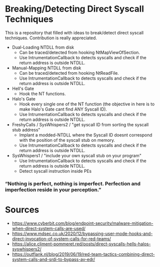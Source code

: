 # Breaking/Detecting Direct Syscall Techniques
This is a repository that filled with ideas to break/detect direct syscall techniques. Contribution is really appreciated.

- Dual-Loading NTDLL from disk 
  - Can be traced/detected from hooking NtMapViewOfSection.
  - Use IntrumentationCallback to detects syscalls and check if the return address is outside NTDLL.
- Manual-Mapping NTDLL from disk 
  - Can be traced/detected from hooking NtReadFile.
  - Use IntrumentationCallback to detects syscalls and check if the return address is outside NTDLL.
- Hell's Gate
  - Hook the NT functions.
- Halo's Gate 
  - Hook every single one of the NT function (the objective in here is to make Halo's Gate cant find ANY Syscall ID).
  - Use IntrumentationCallback to detects syscalls and check if the return address is outside NTDLL.
- FreshyCalls / SysWhispers2 / "get syscall ID from sorting the syscall stub address"
  - Implant a modded-NTDLL where the Syscall ID doesnt correspond with the position of the syscall stub on memory.
  - Use IntrumentationCallback to detects syscalls and check if the return address is outside NTDLL.
- SysWhispers1 / "include your own syscall stub on your program"
  - Use IntrumentationCallback to detects syscalls and check if the return address is outside NTDLL.
  - Detect syscall instruction inside PEs

### “Nothing is perfect, nothing is imperfect. Perfection and imperfection reside in your perception.” 

# Sources
- https://www.cyberbit.com/blog/endpoint-security/malware-mitigation-when-direct-system-calls-are-used/
- https://www.mdsec.co.uk/2020/12/bypassing-user-mode-hooks-and-direct-invocation-of-system-calls-for-red-teams/
- https://alice.climent-pommeret.red/posts/direct-syscalls-hells-halos-syswhispers2/
- https://outflank.nl/blog/2019/06/19/red-team-tactics-combining-direct-system-calls-and-srdi-to-bypass-av-edr/
